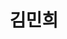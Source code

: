 ---
layout: page
title: 김민희
description: M.S
img: /assets/img/김민희.jpg
importance: 4
category: 2025
redirect: https://www.linkedin.com/in/minhee-kim-0546a4358
width: 10%
---